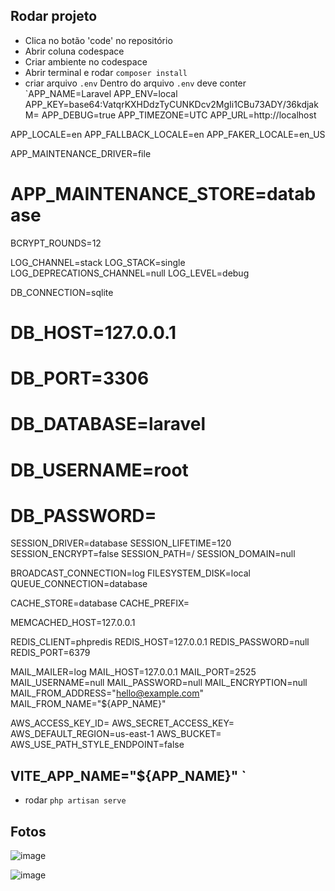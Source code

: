 ## Rodar projeto

- Clica no botão \'code\' no repositório
- Abrir coluna codespace
- Criar ambiente no codespace
- Abrir terminal e rodar `composer install`
- criar arquivo `.env`
  Dentro do arquivo `.env` deve conter
  `APP_NAME=Laravel
APP_ENV=local
APP_KEY=base64:VatqrKXHDdzTyCUNKDcv2MgIi1CBu73ADY/36kdjakM=
APP_DEBUG=true
APP_TIMEZONE=UTC
APP_URL=http://localhost

APP_LOCALE=en
APP_FALLBACK_LOCALE=en
APP_FAKER_LOCALE=en_US

APP_MAINTENANCE_DRIVER=file
# APP_MAINTENANCE_STORE=database

BCRYPT_ROUNDS=12

LOG_CHANNEL=stack
LOG_STACK=single
LOG_DEPRECATIONS_CHANNEL=null
LOG_LEVEL=debug

DB_CONNECTION=sqlite
# DB_HOST=127.0.0.1
# DB_PORT=3306
# DB_DATABASE=laravel
# DB_USERNAME=root
# DB_PASSWORD=

SESSION_DRIVER=database
SESSION_LIFETIME=120
SESSION_ENCRYPT=false
SESSION_PATH=/
SESSION_DOMAIN=null

BROADCAST_CONNECTION=log
FILESYSTEM_DISK=local
QUEUE_CONNECTION=database

CACHE_STORE=database
CACHE_PREFIX=

MEMCACHED_HOST=127.0.0.1

REDIS_CLIENT=phpredis
REDIS_HOST=127.0.0.1
REDIS_PASSWORD=null
REDIS_PORT=6379

MAIL_MAILER=log
MAIL_HOST=127.0.0.1
MAIL_PORT=2525
MAIL_USERNAME=null
MAIL_PASSWORD=null
MAIL_ENCRYPTION=null
MAIL_FROM_ADDRESS="hello@example.com"
MAIL_FROM_NAME="${APP_NAME}"

AWS_ACCESS_KEY_ID=
AWS_SECRET_ACCESS_KEY=
AWS_DEFAULT_REGION=us-east-1
AWS_BUCKET=
AWS_USE_PATH_STYLE_ENDPOINT=false

VITE_APP_NAME="${APP_NAME}"
`
- 
- rodar `php artisan serve`

## Fotos 

![image](https://github.com/user-attachments/assets/d8bc16fb-be74-4510-a1c8-a28f678e2d02)

![image](https://github.com/user-attachments/assets/37131fbd-cd92-4647-9166-da909c086aad)
